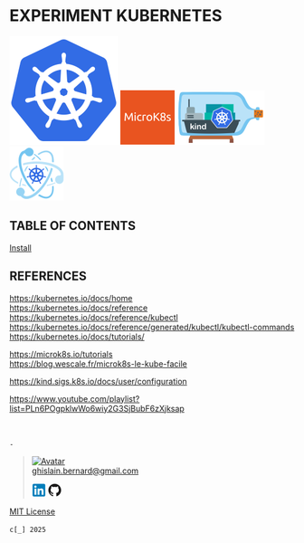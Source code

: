 # EXPERIMENT KUBERNETES

[![Kubernetes](kubernetes.webp "Kubernetes")](https://kubernetes.io)
[![MicroK8s](microk8s.webp "MikroK8s")](https://microk8s.io)
[![Kind](kind.webp "Kind")](https://kind.sigs.k8s.io)
[![Kubeadm](kubeadm.webp "Kubernetes")](https://kubernetes.io/docs/reference/setup-tools/kubeadm)

## TABLE OF CONTENTS

[Install](notebook/install.md)

## REFERENCES

https://kubernetes.io/docs/home  
https://kubernetes.io/docs/reference
https://kubernetes.io/docs/reference/kubectl  
https://kubernetes.io/docs/reference/generated/kubectl/kubectl-commands  
https://kubernetes.io/docs/tutorials/

https://microk8s.io/tutorials  
https://blog.wescale.fr/microk8s-le-kube-facile

https://kind.sigs.k8s.io/docs/user/configuration  

https://www.youtube.com/playlist?list=PLn6POgpklwWo6wiy2G3SjBubF6zXjksap

&nbsp;

`-`

> [![Avatar](https://avatars.githubusercontent.com/u/37534566?s=96&v=4)](mailto:ghislain.bernard@gmail.com)  
> ghislain.bernard@gmail.com
>
> [![LinkedIN](notebook/img/linkedin.webp "ghislain-bernard")](https://www.linkedin.com/in/ghislain-bernard)
> [![Github](notebook/img/github.webp "ghislain-bernard")](https://github.com/ghislain-bernard)

[MIT License](https://opensource.org/license/mit)

`c[_] 2025`
